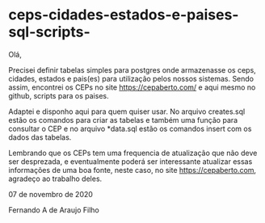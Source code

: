 # ceps-cidades-estados-e-paises-sql-scripts-

Olá, 

Precisei definir tabelas simples para postgres onde armazenasse os ceps, cidades, estados e pais(es) para utilização pelos nossos sistemas.
Sendo assim, encontrei os CEPs no site https://cepaberto.com/ e aqui mesmo no github, scripts para os paises.

Adaptei e disponho aqui para quem quiser usar.
No arquivo creates.sql estão os comandos para criar as tabelas e também uma função para consultar o CEP e no arquivo *data.sql estão os comandos insert com os dados das tabelas.

Lembrando que os CEPs tem uma frequencia de atualização que não deve ser desprezada, e eventualmente poderá ser interessante atualizar essas informações de uma boa fonte, neste caso, no site https://cepaberto.com, agradeço ao trabalho deles. 

07 de novembro de 2020

Fernando A de Araujo Filho
